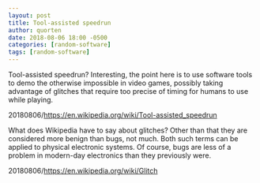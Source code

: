 ```yaml
---
layout: post
title: Tool-assisted speedrun
author: quorten
date: 2018-08-06 18:00 -0500
categories: [random-software]
tags: [random-software]
---
```


Tool-assisted speedrun?  Interesting, the point here is to use
software tools to demo the otherwise impossible in video games,
possibly taking advantage of glitches that require too precise of
timing for humans to use while playing.

20180806/https://en.wikipedia.org/wiki/Tool-assisted_speedrun

What does Wikipedia have to say about glitches?  Other than that they
are considered more benign than bugs, not much.  Both such terms can
be applied to physical electronic systems.  Of course, bugs are less
of a problem in modern-day electronics than they previously were.

20180806/https://en.wikipedia.org/wiki/Glitch
